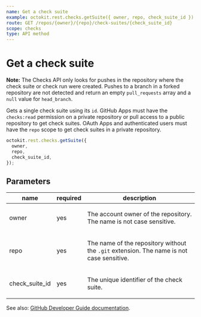 ```yaml
---
name: Get a check suite
example: octokit.rest.checks.getSuite({ owner, repo, check_suite_id })
route: GET /repos/{owner}/{repo}/check-suites/{check_suite_id}
scope: checks
type: API method
---
```


# Get a check suite

**Note:** The Checks API only looks for pushes in the repository where the check suite or check run were created. Pushes to a branch in a forked repository are not detected and return an empty `pull_requests` array and a `null` value for `head_branch`.

Gets a single check suite using its `id`. GitHub Apps must have the `checks:read` permission on a private repository or pull access to a public repository to get check suites. OAuth Apps and authenticated users must have the `repo` scope to get check suites in a private repository.

```js
octokit.rest.checks.getSuite({
  owner,
  repo,
  check_suite_id,
});
```

## Parameters

<table>
  <thead>
    <tr>
      <th>name</th>
      <th>required</th>
      <th>description</th>
    </tr>
  </thead>
  <tbody>
    <tr><td>owner</td><td>yes</td><td>

The account owner of the repository. The name is not case sensitive.

</td></tr>
<tr><td>repo</td><td>yes</td><td>

The name of the repository without the `.git` extension. The name is not case sensitive.

</td></tr>
<tr><td>check_suite_id</td><td>yes</td><td>

The unique identifier of the check suite.

</td></tr>
  </tbody>
</table>

See also: [GitHub Developer Guide documentation](https://docs.github.com/rest/reference/checks#get-a-check-suite).
